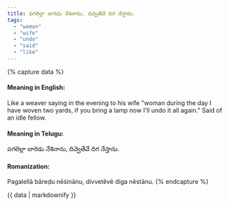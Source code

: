 ```yaml
---
title: పగలెల్లా బారెడు నేశినాను, దివ్వెతేవే దిగ నేస్తాను.
tags:
  - "woman"
  - "wife"
  - "undo"
  - "said"
  - "like"
---
```


{% capture data %}
#### Meaning in English:
Like a weaver saying in the evening to his wife "woman during the day I have woven two yards, if you bring a lamp now I'll undo it all again."
Said of an idle fellow.

#### Meaning in Telugu:
పగలెల్లా బారెడు నేశినాను, దివ్వెతేవే దిగ నేస్తాను.

#### Romanization:
Pagalellā bāreḍu nēśinānu, divvetēvē diga nēstānu.
{% endcapture %}

{{ data | markdownify }}

